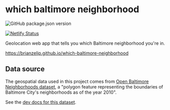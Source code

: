 # which baltimore neighborhood

![GitHub package.json version](https://img.shields.io/github/package-json/v/brianzelip/which-baltimore-neighborhood)

[![Netlify Status](https://api.netlify.com/api/v1/badges/f1aa9d24-1645-4d71-b2d1-299d022913ae/deploy-status)](https://app.netlify.com/sites/which-bmore-hood/deploys)

Geolocation web app that tells you which Baltimore neighborhood you're in.

https://brianzelip.github.io/which-baltimore-neighborhood

## Data source

The geospatial data used in this project comes from [Open Baltimore Neighborhoods dataset](https://data.baltimorecity.gov/Neighborhoods/Neighborhoods/5cni-ybar), a "polygon feature representing the boundaries of Baltimore City's neighborhoods as of the year 2010".

See the [dev docs for this dataset](https://dev.socrata.com/foundry/data.baltimorecity.gov/h3fx-54q3).
